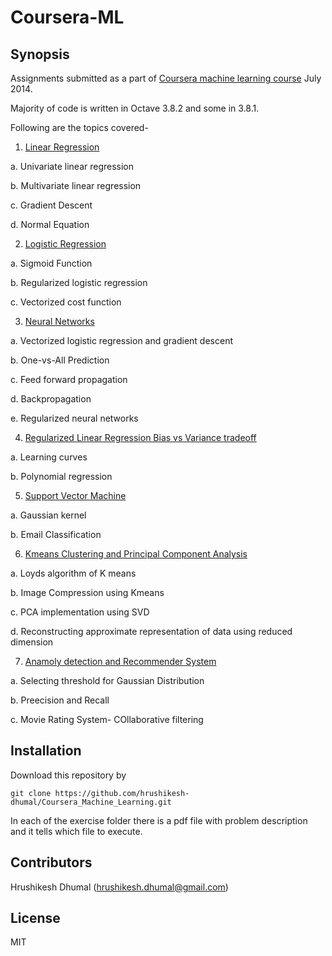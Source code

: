 Coursera-ML
===========

## Synopsis

Assignments submitted as a part of [Coursera machine learning course](https://class.coursera.org/ml-003/lecture) July 2014. 

Majority of code is written in Octave 3.8.2 and some in 3.8.1.

Following are the topics covered-

1. [Linear Regression](/mlclass-ex1-006)

  a. Univariate linear regression
  
  b. Multivariate linear regression
  
  c. Gradient Descent
  
  d. Normal Equation
  
2. [Logistic Regression](/mlclass-ex2-006)

  a. Sigmoid Function
  
  b. Regularized logistic regression
  
  c. Vectorized cost function
  
  
3. [Neural Networks](/mlclass-ex3-006/)

  a. Vectorized logistic regression and gradient descent
  
  b. One-vs-All Prediction
  
  c. Feed forward propagation
  
  d. Backpropagation
  
  e. Regularized neural networks
  
4. [Regularized Linear Regression Bias vs Variance tradeoff](/mlclass-ex5-006/)

  a. Learning curves
  
  b. Polynomial regression
  
5. [Support Vector Machine](/mlclass-ex6-006/)
  
  a. Gaussian kernel

  b. Email Classification

6. [Kmeans Clustering and Principal Component Analysis](/mlclass-ex7-006/)

  a. Loyds algorithm of K means
  
  b. Image Compression using Kmeans
  
  c. PCA implementation using SVD
  
  d. Reconstructing approximate representation of data using reduced dimension 
  
7. [Anamoly detection and Recommender System](/mlclass-ex8-006/)

  a. Selecting threshold for Gaussian Distribution
  
  b. Preecision and Recall
  
  c. Movie Rating System- COllaborative filtering


## Installation

Download this repository by 

``
  git clone https://github.com/hrushikesh-dhumal/Coursera_Machine_Learning.git
``


In each of the exercise folder there is a pdf file with problem description and it tells which file to execute.

## Contributors

Hrushikesh Dhumal (hrushikesh.dhumal@gmail.com)

## License

MIT
